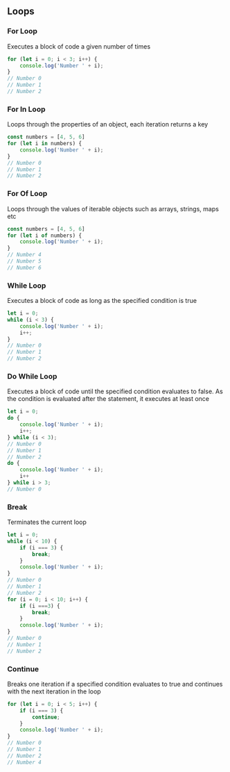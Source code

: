 ## Loops

### For Loop 

Executes a block of code a given number of times

```javascript 
for (let i = 0; i < 3; i++) {
    console.log('Number ' + i);
}
// Number 0 
// Number 1
// Number 2
```


### For In Loop 

Loops through the properties of an object, each iteration returns a key 

```javascript 
const numbers = [4, 5, 6]
for (let i in numbers) {
    console.log('Number ' + i);
}
// Number 0
// Number 1
// Number 2
```


### For Of Loop

Loops through the values of iterable objects such as arrays, strings, maps etc

```javascript 
const numbers = [4, 5, 6]
for (let i of numbers) {
    console.log('Number ' + i);
}
// Number 4
// Number 5
// Number 6
```


### While Loop 

Executes a block of code as long as the specified condition is true

```javascript 
let i = 0;
while (i < 3) {
    console.log('Number ' + i);
    i++;
}
// Number 0 
// Number 1 
// Number 2
```


### Do While Loop

Executes a block of code until the specified condition evaluates to false. As the condition is evaluated after the statement, it executes at least once

```javascript 
let i = 0;
do {
    console.log('Number ' + i);
    i++;
} while (i < 3);
// Number 0 
// Number 1 
// Number 2
do {
    console.log('Number ' + i);
    i++
} while i > 3;
// Number 0
```


### Break

Terminates the current loop 

```javascript 
let i = 0;
while (i < 10) {
    if (i === 3) {
        break;
    }
    console.log('Number ' + i);
}
// Number 0 
// Number 1
// Number 2
for (i = 0; i < 10; i++) {
    if (i ===3) {
        break;
    }
    console.log('Number ' + i);
}
// Number 0
// Number 1
// Number 2
```


### Continue

Breaks one iteration if a specified condition evaluates to true and continues with the next iteration in the loop

```javascript 
for (let i = 0; i < 5; i++) {
    if (i === 3) {
        continue;
    }
    console.log('Number ' + i);
}
// Number 0 
// Number 1
// Number 2
// Number 4
```
